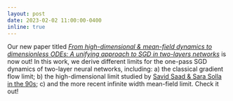 ```yaml
---
layout: post
date: 2023-02-02 11:00:00-0400
inline: true
---
```


Our new paper titled [*From high-dimensional & mean-field dynamics to dimensionless ODEs: A unifying approach to SGD in two-layers networks*](https://arxiv.org/abs/2302.05882) is now out! In this work, we derive different limits for the one-pass SGD dynamics of two-layer neural networks, including: a) the classical gradient flow limit; b) the high-dimensional limit studied by [Savid Saad & Sara Solla in the 90s](https://journals.aps.org/prl/abstract/10.1103/PhysRevLett.74.4337); c) and the more recent infinite width mean-field limit. Check it out!  
